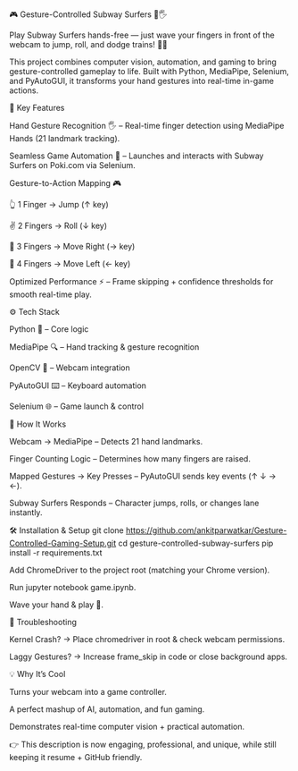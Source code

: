 🎮 Gesture-Controlled Subway Surfers 🚀🖐️

Play Subway Surfers hands-free — just wave your fingers in front of the webcam to jump, roll, and dodge trains! 🚆✨

This project combines computer vision, automation, and gaming to bring gesture-controlled gameplay to life. Built with Python, MediaPipe, Selenium, and PyAutoGUI, it transforms your hand gestures into real-time in-game actions.

🔑 Key Features

Hand Gesture Recognition 🖐️ – Real-time finger detection using MediaPipe Hands (21 landmark tracking).

Seamless Game Automation 🎯 – Launches and interacts with Subway Surfers on Poki.com via Selenium.

Gesture-to-Action Mapping 🎮

👆 1 Finger → Jump (↑ key)

✌️ 2 Fingers → Roll (↓ key)

🤟 3 Fingers → Move Right (→ key)

🖖 4 Fingers → Move Left (← key)

Optimized Performance ⚡ – Frame skipping + confidence thresholds for smooth real-time play.

⚙️ Tech Stack

Python 🐍 – Core logic

MediaPipe 🔍 – Hand tracking & gesture recognition

OpenCV 🎥 – Webcam integration

PyAutoGUI ⌨️ – Keyboard automation

Selenium 🌐 – Game launch & control

🚀 How It Works

Webcam → MediaPipe – Detects 21 hand landmarks.

Finger Counting Logic – Determines how many fingers are raised.

Mapped Gestures → Key Presses – PyAutoGUI sends key events (↑ ↓ → ←).

Subway Surfers Responds – Character jumps, rolls, or changes lane instantly.

🛠️ Installation & Setup
git clone https://github.com/ankitparwatkar/Gesture-Controlled-Gaming-Setup.git
cd gesture-controlled-subway-surfers
pip install -r requirements.txt


Add ChromeDriver to the project root (matching your Chrome version).

Run jupyter notebook game.ipynb.

Wave your hand & play 🚀.

🧩 Troubleshooting

Kernel Crash? → Place chromedriver in root & check webcam permissions.

Laggy Gestures? → Increase frame_skip in code or close background apps.

💡 Why It’s Cool

Turns your webcam into a game controller.

A perfect mashup of AI, automation, and fun gaming.

Demonstrates real-time computer vision + practical automation.

👉 This description is now engaging, professional, and unique, while still keeping it resume + GitHub friendly.
